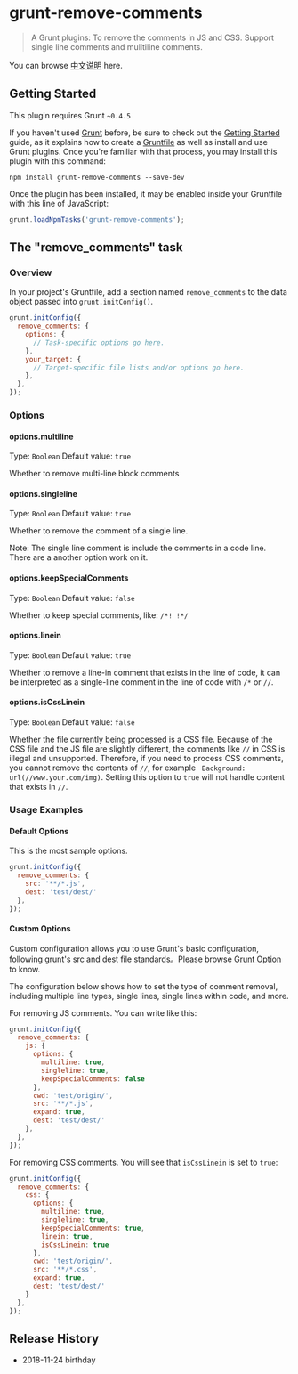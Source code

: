 # grunt-remove-comments

> A Grunt plugins: To remove the comments in JS and CSS. Support single line comments and mulitiline comments.

You can browse [中文说明](https://github.com/echoloyuk/grunt-remove-comments/blob/master/README_cn.md) here.

## Getting Started

This plugin requires Grunt `~0.4.5`

If you haven't used [Grunt](http://gruntjs.com/) before, be sure to check out the [Getting Started](http://gruntjs.com/getting-started) guide, as it explains how to create a [Gruntfile](http://gruntjs.com/sample-gruntfile) as well as install and use Grunt plugins. Once you're familiar with that process, you may install this plugin with this command:

```shell
npm install grunt-remove-comments --save-dev
```

Once the plugin has been installed, it may be enabled inside your Gruntfile with this line of JavaScript:

```js
grunt.loadNpmTasks('grunt-remove-comments');
```

## The "remove_comments" task

### Overview
In your project's Gruntfile, add a section named `remove_comments` to the data object passed into `grunt.initConfig()`.

```js
grunt.initConfig({
  remove_comments: {
    options: {
      // Task-specific options go here.
    },
    your_target: {
      // Target-specific file lists and/or options go here.
    },
  },
});
```

### Options

#### options.multiline
Type: `Boolean`
Default value: `true`

Whether to remove multi-line block comments

#### options.singleline
Type: `Boolean`
Default value: `true`

Whether to remove the comment of a single line. 

Note: The single line comment is include the comments in a code line. There are a another option work on it.

#### options.keepSpecialComments
Type: `Boolean`
Default value: `false`

Whether to keep special comments, like: `/*! !*/`

#### options.linein
Type: `Boolean`
Default value: `true`

Whether to remove a line-in comment that exists in the line of code, it can be interpreted as a single-line comment in the line of code with `/*` or `//`.

#### options.isCssLinein
Type: `Boolean`
Default value: `false`

Whether the file currently being processed is a CSS file. Because of the CSS file and the JS file are slightly different, the comments like `//` in CSS is illegal and unsupported. Therefore, if you need to process CSS comments, you cannot remove the contents of `//`, for example ` Background: url(//www.your.com/img)`. Setting this option to `true` will not handle content that exists in `//`.

### Usage Examples

#### Default Options

This is the most sample options.

```js
grunt.initConfig({
  remove_comments: {
    src: '**/*.js',
    dest: 'test/dest/'
  },
});
```

#### Custom Options

Custom configuration allows you to use Grunt's basic configuration, following grunt's src and dest file standards。Please browse [Grunt Option](https://www.gruntjs.net/configuring-tasks) to know. 

The configuration below shows how to set the type of comment removal, including multiple line types, single lines, single lines within code, and more.

For removing JS comments. You can write like this:

```js
grunt.initConfig({
  remove_comments: {
    js: {
      options: {
        multiline: true,
        singleline: true,
        keepSpecialComments: false
      },
      cwd: 'test/origin/',
      src: '**/*.js',
      expand: true,
      dest: 'test/dest/'
    },
  },
});
```

For removing CSS comments. You will see that `isCssLinein` is set to `true`:

```js
grunt.initConfig({
  remove_comments: {
    css: {
      options: {
        multiline: true,
        singleline: true,
        keepSpecialComments: true,
        linein: true,
        isCssLinein: true
      },
      cwd: 'test/origin/',
      src: '**/*.css',
      expand: true,
      dest: 'test/dest/'
    }
  },
});
```

## Release History

- 2018-11-24 birthday
